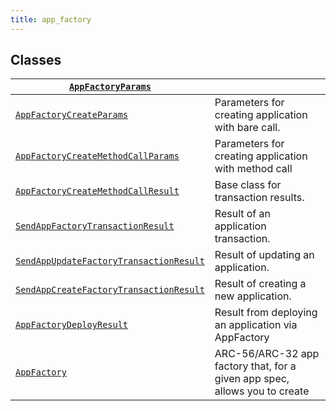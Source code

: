 ```yaml
---
title: app_factory
---
```

## Classes

| [`AppFactoryParams`](/reference/algokit-utils-py/api/applications/app_factory/appfactoryparams/#algokit_utils.applications.app_factory.AppFactoryParams)                                                                |                                                                            |
|------------------------------------------------------------------------------------------------------------------------------------------------------------------|----------------------------------------------------------------------------|
| [`AppFactoryCreateParams`](/reference/algokit-utils-py/api/applications/app_factory/appfactorycreateparams/#algokit_utils.applications.app_factory.AppFactoryCreateParams)                                              | Parameters for creating application with bare call.                        |
| [`AppFactoryCreateMethodCallParams`](/reference/algokit-utils-py/api/applications/app_factory/appfactorycreatemethodcallparams/#algokit_utils.applications.app_factory.AppFactoryCreateMethodCallParams)                | Parameters for creating application with method call                       |
| [`AppFactoryCreateMethodCallResult`](/reference/algokit-utils-py/api/applications/app_factory/appfactorycreatemethodcallresult/#algokit_utils.applications.app_factory.AppFactoryCreateMethodCallResult)                | Base class for transaction results.                                        |
| [`SendAppFactoryTransactionResult`](/reference/algokit-utils-py/api/applications/app_factory/sendappfactorytransactionresult/#algokit_utils.applications.app_factory.SendAppFactoryTransactionResult)                   | Result of an application transaction.                                      |
| [`SendAppUpdateFactoryTransactionResult`](/reference/algokit-utils-py/api/applications/app_factory/sendappupdatefactorytransactionresult/#algokit_utils.applications.app_factory.SendAppUpdateFactoryTransactionResult) | Result of updating an application.                                         |
| [`SendAppCreateFactoryTransactionResult`](/reference/algokit-utils-py/api/applications/app_factory/sendappcreatefactorytransactionresult/#algokit_utils.applications.app_factory.SendAppCreateFactoryTransactionResult) | Result of creating a new application.                                      |
| [`AppFactoryDeployResult`](/reference/algokit-utils-py/api/applications/app_factory/appfactorydeployresult/#algokit_utils.applications.app_factory.AppFactoryDeployResult)                                              | Result from deploying an application via AppFactory                        |
| [`AppFactory`](/reference/algokit-utils-py/api/applications/app_factory/appfactory/#algokit_utils.applications.app_factory.AppFactory)                                                                                  | ARC-56/ARC-32 app factory that, for a given app spec, allows you to create |